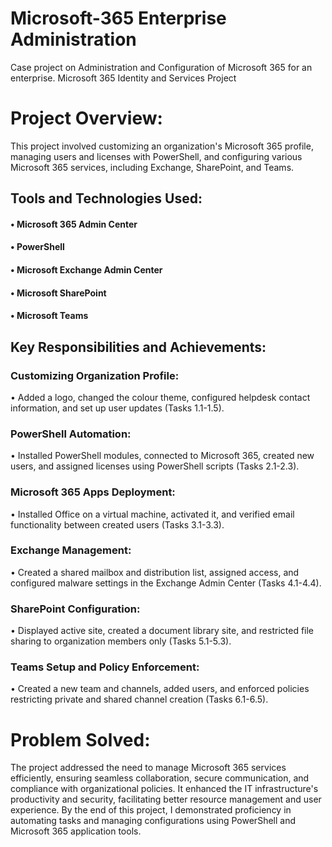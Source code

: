 # Microsoft-365 Enterprise Administration
Case project on Administration and Configuration of Microsoft 365 for an enterprise.
Microsoft 365 Identity and Services Project

# Project Overview:
This project involved customizing an organization's Microsoft 365 profile, managing users and licenses with PowerShell, and configuring various Microsoft 365 services, including Exchange, SharePoint, and Teams.

## Tools and Technologies Used:
#### •	Microsoft 365 Admin Center
#### •	PowerShell
#### •	Microsoft Exchange Admin Center
#### •	Microsoft SharePoint
#### •	Microsoft Teams

## Key Responsibilities and Achievements:

### Customizing Organization Profile:
•	Added a logo, changed the colour theme, configured helpdesk contact information, and set up user updates (Tasks 1.1-1.5).

### PowerShell Automation:
•	Installed PowerShell modules, connected to Microsoft 365, created new users, and assigned licenses using PowerShell scripts (Tasks 2.1-2.3).

### Microsoft 365 Apps Deployment:
•	Installed Office on a virtual machine, activated it, and verified email functionality between created users (Tasks 3.1-3.3).

### Exchange Management:
•	Created a shared mailbox and distribution list, assigned access, and configured malware settings in the Exchange Admin Center (Tasks 4.1-4.4).

### SharePoint Configuration:
•	Displayed active site, created a document library site, and restricted file sharing to organization members only (Tasks 5.1-5.3).

### Teams Setup and Policy Enforcement:
•	Created a new team and channels, added users, and enforced policies restricting private and shared channel creation (Tasks 6.1-6.5).

# Problem Solved: 
The project addressed the need to manage Microsoft 365 services efficiently, ensuring seamless collaboration, secure communication, and compliance with organizational policies. It enhanced the IT infrastructure's productivity and security, facilitating better resource management and user experience. By the end of this project, I demonstrated proficiency in automating tasks and managing configurations using PowerShell and Microsoft 365 application tools.
